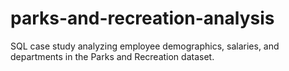# parks-and-recreation-analysis
SQL case study analyzing employee demographics, salaries, and departments in the Parks and Recreation dataset.
